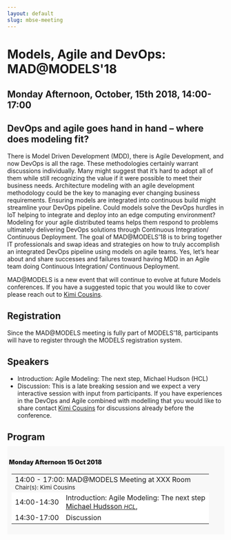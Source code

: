 ```yaml
---
layout: default
slug: mbse-meeting
---
```

<div class="row">
 <div class="col-md-14" markdown="1">

# Models, Agile and DevOps: MAD@MODELS'18
## Monday Afternoon, October, 15th 2018, 14:00-17:00
## DevOps and agile goes hand in hand – where does modeling fit?

There is Model Driven Development (MDD), there is Agile Development, and now DevOps is all the rage.  These methodologies certainly warrant discussions individually. Many might suggest that it’s hard to adopt all of them while still recognizing the value if it were possible to meet their business needs. Architecture modeling with an agile development methodology could be the key to managing ever changing business requirements.  Ensuring models are integrated into continuous build might streamline your DevOps pipeline.  Could models solve the DevOps hurdles in IoT helping to integrate and deploy into an edge computing environment?  Modeling for your agile distributed teams helps them respond to problems ultimately delivering DevOps solutions through Continuous Integration/ Continuous Deployment.  The goal of MAD@MODELS’18 is to bring together IT professionals and swap ideas and strategies on how to truly accomplish an integrated DevOps pipeline using models on agile teams. Yes, let’s hear about and share successes and failures toward having MDD in an Agile team doing Continuous Integration/ Continuous Deployment.

MAD@MODELS is a new event that will continue to evolve at future Models conferences. If you have a suggested topic that you would like to cover please reach out to [Kimi Cousins](Kimi.Cousins@hcl.com).

## Registration

Since the MAD@MODELS meeting is fully part of MODELS'18, participants will have to register through the MODELS registration system.

## Speakers

* Introduction: Agile Modeling: The next step, Michael Hudson (HCL)
* Discussion: This is a late breaking session and we expect a very interactive session with input from participants. If you have experiences in the DevOps and Agile combined with modelling that you would like to share contact [Kimi Cousins](Kimi.Cousins@hcl.com) for discussions already before the conference.

## Program

<style type="text/css">

.day {

  font-weight: bold;
  background-color: #f8f8f8; 
  text-align: left;
  margin-top: -8px;
  margin-bottom: -2px;
  padding-top: 8px;
  padding-bottom: 8px;
  text-indent: 4px;

}

.session{

  padding-left: 10px;
  padding-right: 10px;


}

.table{
  border-width: thin;
}

.normalrow{
  font-weight: normal;
  background-color: white;
}

.affiliation{
  font-size: smaller;
  font-style: italic;
}

.day-lunch{
  text-align: center;
  font-weight: bold;
  background-color: #f8f8f8;
}

h4{
  font-weight: bolder;
}

</style>



<div class="day monday">

<h4> Monday Afternoon 15 Oct 2018</h4>

<!--  MAD Session afternoon1 -->
<div class="session mad">

<table class="table">
      
  <tbody>
    <tr>
      <td class="info" colspan="14">
        14:00 - 17:00: MAD@MODELS Meeting at XXX Room 
        <br>
        <small>Chair(s): Kimi Cousins</small>
      </td>
    </tr>
    <tr class="normalrow">
      <td class="col-md-1">14:00-14:30</td>
      <td>Introduction: Agile Modeling: The next step
          <br>
        <a href="https://www.linkedin.com/in/scarified/"> 
          <span class="name">Michael Hudsson</span>
        </a>
        <a href="https://www.hcltech.com/products-and-platforms"> 
          <span class="affiliation">HCL</span>,
        </a>
    </tr>
    <tr class="normalrow">
      <td class="col-md-1">14:30-17:00</td>
      <td> Discussion </td>
    </tr>
   </tbody>

</table>
</div>


</div> <!-- end of Monday -->

</div>
</div>
